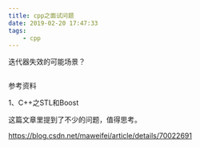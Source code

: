 ```yaml
---
title: cpp之面试问题
date: 2019-02-20 17:47:33
tags:
	- cpp
---
```






迭代器失效的可能场景？

```

```



参考资料

1、C++之STL和Boost

这篇文章里提到了不少的问题，值得思考。

https://blog.csdn.net/maweifei/article/details/70022691
